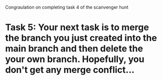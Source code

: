 
Congraulation on completing task 4 of the scanvenger hunt

# Task 5: Your next task is to merge the branch you just created into the main branch and then delete the your own branch. Hopefully, you don't get any merge conflict...
